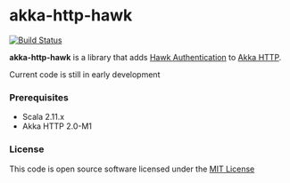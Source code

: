 akka-http-hawk
==========
[![Build Status](https://travis-ci.org/ryanbrozo/spray-hawk.svg)](https://travis-ci.org/ryanbrozo/akka-http-hawk)

**akka-http-hawk** is a library that adds [Hawk Authentication](https://github.com/hueniverse/hawk) to [Akka HTTP](http://doc.akka.io/docs/akka-stream-and-http-experimental/2.0-M1/scala/http/). 

Current code is still in early development

### Prerequisites
* Scala 2.11.x
* Akka HTTP 2.0-M1

### License

This code is open source software licensed under the [MIT License](http://www.opensource.org/licenses/mit-license.php)


